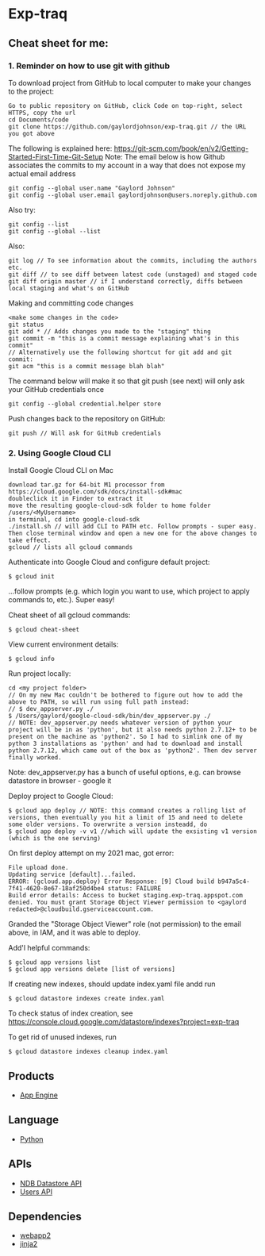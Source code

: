 # Exp-traq

## Cheat sheet for me:

### 1. Reminder on how to use git with github

To download project from GitHub to local computer to make your changes to the project:
```
Go to public repository on GitHub, click Code on top-right, select HTTPS, copy the url
cd Documents/code
git clone https://github.com/gaylordjohnson/exp-traq.git // the URL you got above
```

The following is explained here: https://git-scm.com/book/en/v2/Getting-Started-First-Time-Git-Setup
Note: The email below is how Github associates the commits to my account in a way that does not expose my actual email address
```
git config --global user.name "Gaylord Johnson" 
git config --global user.email gaylordjohnson@users.noreply.github.com
```

Also try:
```
git config --list
git config --global --list
```

Also:
```
git log // To see information about the commits, including the authors etc.
git diff // to see diff between latest code (unstaged) and staged code
git diff origin master // if I understand correctly, diffs between local staging and what's on GitHub
```

Making and committing code changes
```
<make some changes in the code>
git status
git add * // Adds changes you made to the "staging" thing
git commit -m "this is a commit message explaining what's in this commit"
// Alternatively use the following shortcut for git add and git commit:
git acm "this is a commit message blah blah"
```

The command below will make it so that git push (see next) will only ask your GitHub credentials once
```
git config --global credential.helper store
```

Push changes back to the repository on GitHub:
```
git push // Will ask for GitHub credentials 
```

### 2. Using Google Cloud CLI

Install Google Cloud CLI on Mac
```
download tar.gz for 64-bit M1 processor from https://cloud.google.com/sdk/docs/install-sdk#mac
doubleclick it in Finder to extract it
move the resulting google-cloud-sdk folder to home folder /users/<MyUsername>
in terminal, cd into google-cloud-sdk
./install.sh // will add CLI to PATH etc. Follow prompts - super easy.
Then close terminal window and open a new one for the above changes to take effect. 
gcloud // lists all gcloud commands
```

Authenticate into Google Cloud and configure default project:
```
$ gcloud init 
```
...follow prompts (e.g. which login you want to use, which project to apply commands to, etc.). Super easy!

Cheat sheet of all gcloud commands:
```
$ gcloud cheat-sheet
```

View current environment details:
```
$ gcloud info
```

Run project locally:
```
cd <my project folder>
// On my new Mac couldn't be bothered to figure out how to add the above to PATH, so will run using full path instead:
// $ dev_appserver.py ./
$ /Users/gaylord/google-cloud-sdk/bin/dev_appserver.py ./
// NOTE: dev_appserver.py needs whatever version of python your project will be in as 'python', but it also needs python 2.7.12+ to be present on the machine as 'python2'. So I had to simlink one of my python 3 installations as 'python' and had to download and install python 2.7.12, which came out of the box as 'python2'. Then dev server finally worked.
```
Note: dev_appserver.py has a bunch of useful options, e.g. can browse datastore in browser - google it

Deploy project to Google Cloud:
```
$ gcloud app deploy // NOTE: this command creates a rolling list of versions, then eventually you hit a limit of 15 and need to delete some older versions. To overwrite a version insteadd, do
$ gcloud app deploy -v v1 //which will update the exsisting v1 version (which is the one serving)
```
On first deploy attempt on my 2021 mac, got error:
```
File upload done.
Updating service [default]...failed.                                                                                                                         
ERROR: (gcloud.app.deploy) Error Response: [9] Cloud build b947a5c4-7f41-4620-8e67-18af250d4be4 status: FAILURE
Build error details: Access to bucket staging.exp-traq.appspot.com denied. You must grant Storage Object Viewer permission to <gaylord redacted>@cloudbuild.gserviceaccount.com.
```
Granded the "Storage Object Viewer" role (not permission) to the email above, in IAM, and it was able to deploy.

Add'l helpful commands:
```
$ gcloud app versions list
$ gcloud app versions delete [list of versions]
```

If creating new indexes, should update index.yaml file andd run
```
$ gcloud datastore indexes create index.yaml
```
To check status of index creation, see https://console.cloud.google.com/datastore/indexes?project=exp-traq

To get rid of unused indexes, run
```
$ gcloud datastore indexes cleanup index.yaml
```


## Products
- [App Engine][1]

## Language
- [Python][2]

## APIs
- [NDB Datastore API][3]
- [Users API][4]

## Dependencies
- [webapp2][5]
- [jinja2][6]

[1]: https://developers.google.com/appengine
[2]: https://python.org
[3]: https://developers.google.com/appengine/docs/python/ndb/
[4]: https://developers.google.com/appengine/docs/python/users/
[5]: http://webapp-improved.appspot.com/
[6]: http://jinja.pocoo.org/docs/
